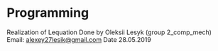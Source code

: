 # Programming
Realization of Lequation
Done by Oleksii Lesyk (group 2_comp_mech)
Email: alexey27lesik@gmail.com
Date 28.05.2019
